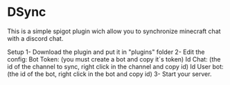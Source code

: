# DSync
This is a simple spigot plugin wich allow you to synchronize minecraft chat with a discord chat.

Setup
1- Download the plugin and put it in "plugins" folder
2- Edit the config:
Bot Token: (you must create a bot and copy it´s token)
Id Chat: (the id of the channel to sync, right click in the channel and copy id)
Id User bot: (the id of the bot, right click in the bot and copy id)
3- Start your server.
